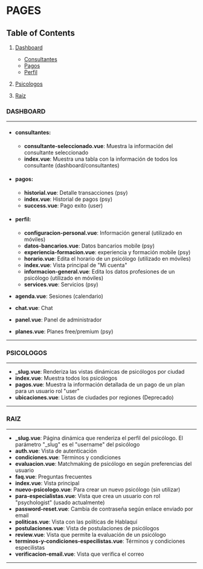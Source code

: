 # PAGES

## Table of Contents

1. [Dashboard](#dashboard)

    - [Consultantes](#consultantes)
    - [Pagos](#pagos)
    - [Perfil](#perfil)

2. [Psicologos](#psicologos)
3. [Raíz](#raiz)

### DASHBOARD

---

-   #### consultantes:

    -   **consultante-seleccionado.vue**: Muestra la información del consultante seleccionado
    -   **index.vue**: Muestra una tabla con la información de todos los consultante (dashboard/consultantes)

-   #### pagos:

    -   **historial.vue**: Detalle transacciones (psy)
    -   **index.vue**: Historial de pagos (psy)
    -   **success.vue**: Pago exito (user)

-   #### perfil:

    -   **configuracion-personal.vue**: Información general (utilizado en móviles)
    -   **datos-bancarios.vue**: Datos bancarios mobile (psy)
    -   **experiencia-formacion.vue**: experiencia y formación mobile (psy)
    -   **horario.vue**: Edita el horario de un psicólogo (utilizado en móviles)
    -   **index.vue**: Vista principal de "Mi cuenta"
    -   **informacion-general.vue**: Edita los datos profesiones de un psicólogo (utilizado en móviles)
    -   **services.vue**: Servicios (psy)

-   **agenda.vue**: Sesiones (calendario)
-   **chat.vue**: Chat
-   **panel.vue**: Panel de administrador
-   **planes.vue**: Planes free/premium (psy)

---

### PSICOLOGOS

---

-   **\_slug.vue**: Renderiza las vistas dinámicas de psicólogos por ciudad
-   **index.vue**: Muestra todos los psicólogos
-   **pagos.vue**: Muestra la información detallada de un pago de un plan para un usuario rol "user"
-   **ubicaciones.vue**: Listas de ciudades por regiones (Deprecado)

---

### RAIZ

---

-   **\_slug.vue**: Página dinámica que renderiza el perfil del psicólogo. El parámetro "\_slug" es el "username" del psicólogo
-   **auth.vue**: Vista de autenticación
-   **condiciones.vue**: Términos y condiciones
-   **evaluacion.vue**: Matchmaking de psicólogo en según preferencias del usuario
-   **faq.vue**: Preguntas frecuentes
-   **index.vue**: Vista principal
-   **nuevo-psicologo.vue**: Para crear un nuevo psicólogo (sin utilizar)
-   **para-especialistas.vue**: Vista que crea un usuario con rol "psychologist" (usado actualmente)
-   **password-reset.vue**: Cambia de contraseña según enlace enviado por email
-   **politicas.vue**: Vista con las políticas de Hablaquí
-   **postulaciones.vue**: Vista de postulaciones de psicólogos
-   **review.vue**: Vista que permite la evaluación de un psicólogo
-   **terminos-y-condiciones-especilistas.vue**: Términos y condiciones especilistas
-   **verificacion-email.vue**: Vista que verifica el correo

---
